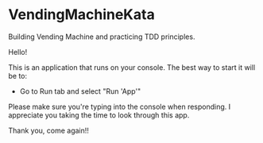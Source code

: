 # VendingMachineKata
Building Vending Machine and practicing TDD principles.

Hello! 

This is an application that runs on your console. 
The best way to start it will be to:
- Go to Run tab and select "Run 'App'"

Please make sure you're typing into the console when responding.
I appreciate you taking the time to look through this app.

Thank you, come again!!
